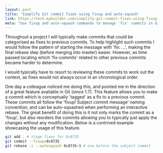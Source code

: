 ```yaml
---
layout: post
title: 'Simplify Git commit fixes using fixup and auto-squash'
link: https://tech.mybuilder.com/simplify-git-commit-fixes-using-fixup-and-auto-squash/
meta: "Use fixup and auto-squash commands to manage 'fix' commits in Git"
---
```


Throughout a project I will typically make commits that could be categorised as fixes to previous commits.
To help highlight such commits I would follow the pattern of starting the message with 'fix: ...', making the final rebase step (before merging into master) easier.
However, as time passed locating which 'fix-commits' related to other previous commits became harder to determine.

<!--more-->

I would typically have to resort to reviewing these commits to work out the context, as fixes would not always occur in an chronological order.

One day a colleague noticed me doing this, and pointed me in the direction of a great feature available in Git (since 1.7).
This feature allows you to make a commit which is conceptually 'tagged' as a fix to a previous commit.
These commits all follow the 'fixup! Subject commit message' naming convention, and can be auto-squashed when performing an interactive rebase.
The great benefit of doing this is it not only marks the commit as a 'fixup', but also reorders the commits allowing you to typically just apply the changes without any modification.
Below is a contrived example showcasing the usage of this feature.

```bash
git add . # stage fixes for 9c8735
git commit --fixup=9c8735
git rebase -i --autosquash 9c8735~1 # one before the subject commit
```
